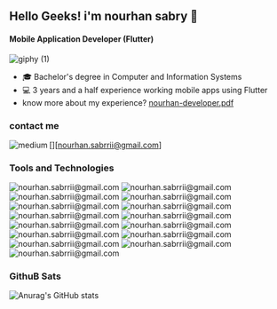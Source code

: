  
                                          
                                           
## Hello Geeks! i'm nourhan sabry 👋
#### Mobile Application Developer (Flutter)
                                                 
                                                   

 ![giphy (1)](https://user-images.githubusercontent.com/70017285/218459166-2b44b96b-72cc-4dcc-b49b-c4f3728cf686.gif)
 
 
 * 🎓 Bachelor's degree in Computer and Information Systems
 * 💻 3 years and a half experience working mobile apps using Flutter 
 * know more about my experience? [nourhan-developer.pdf](https://github.com/NourSabry/NourSabry/files/10722307/nourhan-developer.pdf)
 
 
 
  ### contact me
 

[<img align="left" alt="medium" src="https://img.shields.io/badge/Gmail-D14836?style=for-the-badge&logo=gmail&logoColor=white" />][nourhan.sabrrii@gmail.com]



### Tools and Technologies 

 ![nourhan.sabrrii@gmail.com
](https://img.shields.io/badge/Flutter-02569B?style=for-the-badge&logo=flutter&logoColor=white) ![nourhan.sabrrii@gmail.com
]( https://img.shields.io/badge/Dart-0175C2?style=for-the-badge&logo=dart&logoColor=white ) ![nourhan.sabrrii@gmail.com
]( https://img.shields.io/badge/json-5E5C5C?style=for-the-badge&logo=json&logoColor=white ) ![nourhan.sabrrii@gmail.com
]( https://img.shields.io/badge/App_Store-0D96F6?style=for-the-badge&logo=app-store&logoColor=white) ![nourhan.sabrrii@gmail.com
]( https://img.shields.io/badge/C%2B%2B-00599C?style=for-the-badge&logo=c%2B%2B&logoColor=white) ![nourhan.sabrrii@gmail.com
]( https://img.shields.io/badge/Python-FFD43B?style=for-the-badge&logo=python&logoColor=blue) ![nourhan.sabrrii@gmail.com
]( https://img.shields.io/badge/Adobe%20XD-470137?style=for-the-badge&logo=Adobe%20XD&logoColor=#FF61F6 )  ![nourhan.sabrrii@gmail.com
](  https://img.shields.io/badge/Canva-%2300C4CC.svg?&style=for-the-badge&logo=Canva&logoColor=white )   ![nourhan.sabrrii@gmail.com
](    https://img.shields.io/badge/Unity-100000?style=for-the-badge&logo=unity&logoColor=white )  ![nourhan.sabrrii@gmail.com
]( https://img.shields.io/badge/Slack-4A154B?style=for-the-badge&logo=slack&logoColor=white )   ![nourhan.sabrrii@gmail.com
]( https://img.shields.io/badge/Trello-0052CC?style=for-the-badge&logo=trello&logoColor=white )   ![nourhan.sabrrii@gmail.com
]( https://img.shields.io/badge/Bitbucket-0747a6?style=for-the-badge&logo=bitbucket&logoColor=white)  ![nourhan.sabrrii@gmail.com
]( https://img.shields.io/badge/GitHub-100000?style=for-the-badge&logo=github&logoColor=white)  ![nourhan.sabrrii@gmail.com
]( https://img.shields.io/badge/GitLab-330F63?style=for-the-badge&logo=gitlab&logoColor=white)  ![nourhan.sabrrii@gmail.com
](https://img.shields.io/badge/GIT-E44C30?style=for-the-badge&logo=git&logoColor=white
 )



### GithuB Sats

![Anurag's GitHub stats](https://github-readme-stats.vercel.app/api?username=anuraghazra&show_icons=true&theme=radical)












 

 
 



      	



